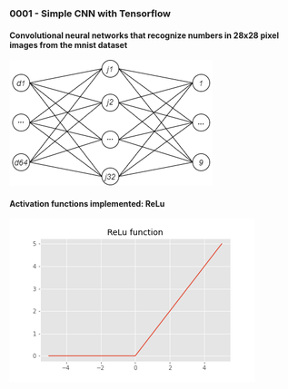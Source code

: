 <h3>0001 - Simple CNN with Tensorflow</h3>

<body>

<h4>Convolutional neural networks that recognize numbers in 28x28 pixel images from the mnist dataset</h4>

<p><img src = "images/0001.png"></p>

<h4>Activation functions implemented: 
      ReLu
</h4>

<p><img src = "images/ReLu Function.png"></p>

</body>
